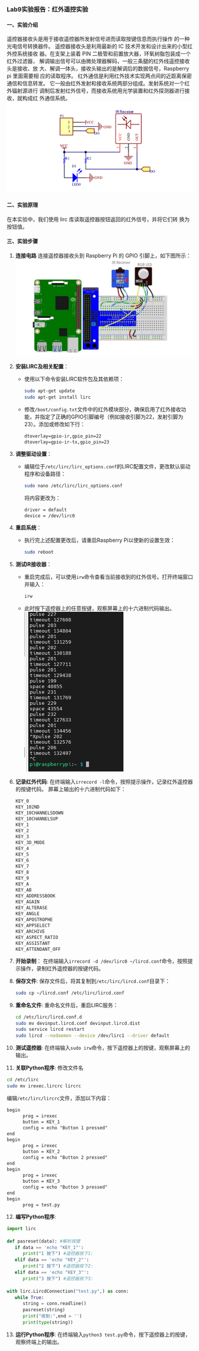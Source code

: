 ### Lab9实验报告：红外遥控实验

#### 一、实验介绍
遥控器接收头是用于接收遥控器所发射信号进而读取按键信息而执行操作
的一种光电信号转换器件。
遥控器接收头是利用最新的 IC 技术开发和设计出来的小型红外控系统接收
器。在支架上装着 PIN 二极管和前置放大器，环氧树脂包装成一个红外过滤器，
解调输出信号可以由微处理器解码，一般三条腿的红外线遥控接收头是接收、放
大、解调一体头，接收头输出的是解调后的数据信号，Raspberry pi 里面需要相
应的读取程序。
红外通信是利用红外技术实现两点间的近距离保密通信和信息转发。
它一般由红外发射和接收系统两部分组成。发射系统对一个红外辐射源进行
调制后发射红外信号，而接收系统用光学装置和红外探测器进行接收，就构成红
外通信系统。
![alt text](image-15.png)

#### 二、实验原理
在本实验中，我们使用 lirc 库读取遥控器按钮返回的红外信号，并将它们转
换为按钮值。
#### 三、实验步骤
1. **连接电路**
   连接遥控器接收头到 Raspberry Pi 的 GPIO 引脚上，如下图所示：![alt text](image-16.png)
2. **安装LIRC及相关配置**：
   - 使用以下命令安装LIRC软件包及其依赖项：
     ```bash
     sudo apt-get update
     sudo apt-get install lirc
     ```
   - 修改`/boot/config.txt`文件中的红外模块部分，确保启用了红外接收功能，并指定了正确的GPIO引脚编号（例如接收引脚为22，发射引脚为23）。添加或修改如下行：
     ```text
     dtoverlay=gpio-ir,gpio_pin=22
     dtoverlay=gpio-ir-tx,gpio_pin=23
     ```

3. **调整驱动设置**：
   - 编辑位于`/etc/lirc/lirc_options.conf`的LIRC配置文件，更改默认驱动程序和设备路径：
     ```bash
     sudo nano /etc/lirc/lirc_options.conf
     ```
     将内容更改为：
     ```text
     driver = default
     device = /dev/lirc0
     ```

4. **重启系统**：
   - 执行完上述配置更改后，请重启Raspberry Pi以使新的设置生效：
     ```bash
     sudo reboot
     ```

5. **测试IR接收器**：
   - 重启完成后，可以使用`irw`命令查看当前接收到的红外信号。打开终端窗口并输入：
     ```bash
     irw
     ```
   - 此时按下遥控器上的任意按键，观察屏幕上的十六进制代码输出。![alt text](image-17.png)
6. **记录红外代码**:
   在终端输入`irrecord -l`命令，按照提示操作，记录红外遥控器的按键代码。
   屏幕上输出的十六进制代码如下：
   ```text
   KEY_0
   KEY_102ND
   KEY_10CHANNELSDOWN
   KEY_10CHANNELSUP
   KEY_1
   KEY_2
   KEY_3
   KEY_3D_MODE
   KEY_4
   KEY_5
   KEY_6
   KEY_7
   KEY_8
   KEY_9
   KEY_A
   KEY_AB
   KEY_ADDRESSBOOK
   KEY_AGAIN
   KEY_ALTERASE
   KEY_ANGLE
   KEY_APOSTROPHE
   KEY_APPSELECT
   KEY_ARCHIVE
   KEY_ASPECT_RATIO
   KEY_ASSISTANT
   KEY_ATTENDANT_OFF
   ```

7. **开始录制**：
   在终端输入`irrecord -d /dev/lirc0 ~/lircd.conf`命令，按照提示操作，录制红外遥控器的按键代码。

8. **保存文件**:
   保存文件后，将其复制到`/etc/lirc/lircd.conf`目录下：
   ```bash
   sudo cp ~/lircd.conf /etc/lirc/lircd.conf
   ```
9. **重命名文件**:
   重命名文件后，重启LIRC服务：
   ```bash
   cd /etc/lirc/lircd.conf.d
   sudo mv devinput.lircd.conf devinput.lircd.dist
   sudo service lircd restart
   sudo lircd --nodaemon --device /dev/lirc1 --driver default
   ```
10. **测试遥控器**:
    在终端输入`sudo irw`命令，按下遥控器上的按键，观察屏幕上的输出。

11. **关联Python程序**:
    修改文件名
   ```bash
   cd /etc/lirc
   sudo mv irexec.lircrc lircrc
   ```
   编辑`/etc/lirc/lircrc`文件，添加以下内容：
   ```text
   begin
         prog = irexec
         button = KEY_1
         config = echo "Button 1 pressed"
   end
   begin
         prog = irexec
         button = KEY_2
         config = echo "Button 2 pressed"
   end
   begin
         prog = irexec
         button = KEY_3
         config = echo "Button 3 pressed"
   end
   begin
         prog = test.py
   ```
12. **编写Python程序**:


```python
import lirc

def pasreset(data): #解析按键
   if data == 'echo "KEY_1"':
      print("1 按下") #遥控器按下1:
   elif data == 'echo "KEY_2"':
      print("2 按下") #遥控器按下2:
   elif data == 'echo "KEY_3"':
      print("3 按下") #遥控器按下3:

with lirc.LircdConnection("test.py",) as conn:
   while True:
      string = conn.readline()
      pasreset(string)
      print("收到:",end = '')
      print(type(string))
```

13. **运行Python程序**:
    在终端输入`python3 test.py`命令，按下遥控器上的按键，观察终端上的输出。
